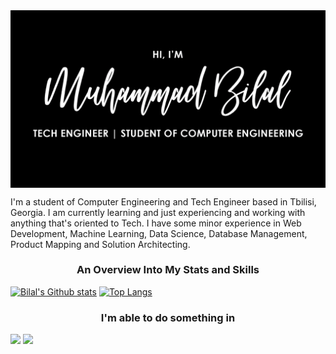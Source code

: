 <img src="https://github.com/bilalmotiwala/bilalmotiwala/blob/main/blob/master/assets/Heading.gif" align="center" />

I'm a student of Computer Engineering and Tech Engineer based in Tbilisi, Georgia. I am currently learning and just experiencing and working with anything that's oriented to Tech. I have some minor experience in Web Development, Machine Learning, Data Science, Database Management, Product Mapping and Solution Architecting.

<h3 align="center">An Overview Into My Stats and Skills</h3>

[![Bilal's Github stats](https://github-readme-stats.vercel.app/api?username=bilalmotiwala&count_private=true&show_icons=true&hide=prs&custom_title=My%20Github%20Stats&theme=nord)](#) [![Top Langs](https://github-readme-stats.vercel.app/api/top-langs/?username=bilalmotiwala&layout=compact&custom_title=Languages%20I'm%20Familiar%20With&theme=nord)](#) 

<h3 align="center">I'm able to do something in</h3>

<img src="https://cdn.jsdelivr.net/gh/devicons/devicon/icons/c/c-original.svg" style="width: 10%"/> 
<img src="https://cdn.jsdelivr.net/gh/devicons/devicon/icons/c/c-original.svg" style="width: 10%"/>


<!--
**bilalmotiwala/bilalmotiwala** is a ✨ _special_ ✨ repository because its `README.md` (this file) appears on your GitHub profile.

Here are some ideas to get you started:

- 🔭 I’m currently working on ...
- 🌱 I’m currently learning ...
- 👯 I’m looking to collaborate on ...
- 🤔 I’m looking for help with ...
- 💬 Ask me about ...
- 📫 How to reach me: ...
- 😄 Pronouns: ...
- ⚡ Fun fact: ...
-->
